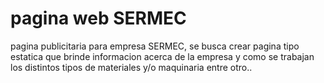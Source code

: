 # pagina web SERMEC
pagina publicitaria para empresa SERMEC, se busca crear pagina tipo estatica que brinde informacion acerca de la empresa y como se trabajan los distintos tipos de materiales y/o maquinaria entre otro..